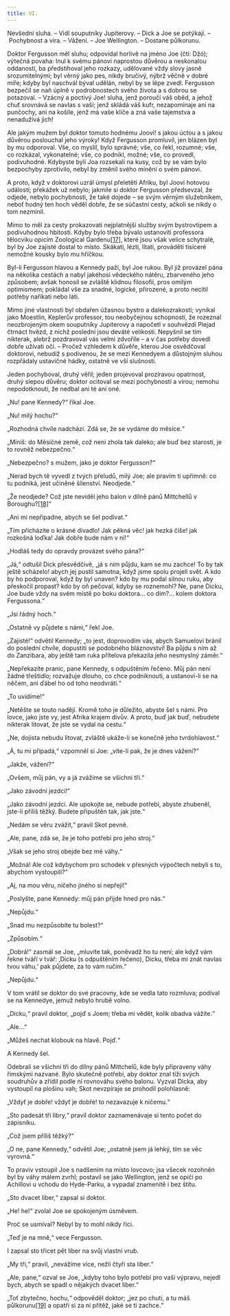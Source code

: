 ```yaml
---
title: VI.
---
```


Nevšední sluha. – Vidí souputníky Jupiterovy. – Dick a Joe se potýkají. – Pochybnost a víra. – Vážení. – Joe Wellington. – Dostane půlkorunu.

Doktor Fergusson měl sluhu; odpovídal horlivě na jméno Joe (čti: Džó); výtečná povaha: lnul k svému pánovi naprostou důvěrou a neskonalou oddaností, ba předstihoval jeho rozkazy, udělované vždy slovy jasně srozumitelnými; byl věrný jako pes, nikdy bručivý, nýbrž věčně v dobré míře; kdyby byl naschvál býval udělán, nebyl by se lépe zvedl. Fergusson bezpečil se naň úplně v podrobnostech svého života a s dobrou se potazoval. – Vzácný a poctivý Joe! sluha, jenž poroučí váš oběd, a jehož chuť srovnává se navlas s vaší; jenž skládá váš kufr, nezapomínaje ani na punčochy, ani na košile, jenž má vaše klíče a zná vaše tajemstva a nenadužívá jich!

Ale jakým mužem byl doktor tomuto hodnému Joovi! s jakou úctou a s jakou důvěrou poslouchal jeho výroky! Když Fergusson promluvil, jen blázen byl by mu odporoval. Vše, co myslil, bylo správné; vše, co řekl, rozumné; vše, co rozkázal, vykonatelné; vše, co podnikl, možné; vše, co provedl, podivuhodné. Kdybyste byli Joa rozsekali na kusy, což by se vám bylo bezpochyby zprotivilo, nebyl by změnil svého mínění o svém pánovi.

A proto, když v doktorovi uzrál úmysl přeletěti Afriku, byl Joovi hotovou událostí; překážek už nebylo; jakmile si doktor Fergusson předsevzal, že odjede, nebylo pochybnosti, že také dojede – se svým věrným služebníkem, neboť hodný ten hoch věděl dobře, že se súčastní cesty, ačkoli se nikdy o tom nezmínil.

Mimo to měl za cesty prokazovati nejplatnější služby svým bystrovtipem a podivuhodnou hbitostí. Kdyby bylo třeba bývalo ustanoviti professora tělocviku opicím Zoological Gardenu[\[17\]](../Text/pet_nedel_v_balone_split_047.html#_ftn17), které jsou však velice schytralé, byl by Joe zajisté dostal to místo. Skákati, lézti, lítati, prováděti tisíceré nemožné kousky bylo mu hříčkou.

Byl-li Fergusson hlavou a Kennedy paží, byl Joe rukou. Byl již provázel pána na několika cestách a nabyl jakéhosi vědeckého nátěru, zbarveného jeho způsobem; avšak honosil se zvláště klidnou filosofií, pros omilým optimismem; pokládal vše za snadné, logické, přirozené, a proto necítil potřeby naříkati nebo láti.

Mimo jiné vlastnosti byl obdařen úžasnou bystro a dalekozrakostí; vynikal jako Moestlin, Keplerův professor, tou neobyčejnou schopností, že rozeznal neozbrojeným okem souputníky Jupiterovy a napočetl v souhvězdí Plejad čtrnáct hvězd, z nichž poslední jsou deváté velikosti. Nepyšnil se tím nikterak, alebrž pozdravoval vás velmi zdvořile – a v čas potřeby dovedl dobře užívati očí. – Pročež vzhledem k důvěře, kterou Joe osvědčoval doktorovi, nebudiž s podivenou, že se mezi Kennedyem a důstojným sluhou rozpřádaly ustavičné hádky, ostatně ve vší slušnosti.

Jeden pochyboval, druhý věřil; jeden projevoval prozíravou opatrnost, druhý slepou důvěru; doktor ocitoval se mezi pochybností a vírou; nemohu nepodotknouti, že nedbal ani té ani oné.

„Nu! pane Kennedy?“ říkal Joe.

„Nu! milý hochu?“

„Rozhodná chvíle nadchází. Zdá se, že se vydáme do měsíce.“

„Míníš: do Měsíčné země, což není zhola tak daleko; ale buď bez starosti, je to rovněž nebezpečno.“

„Nebezpečno? s mužem, jako je doktor Fergusson?“

„Nerad bych tě vyvedl z tvých přeludů, milý Joe; ale pravím ti upřímně: co tu podniká, jest učiněné šílenství. Neodjede.“

„Že neodjede? Což jste neviděl jeho balon v dílně pánů Mittchellů v Boroughu?[\[18\]](../Text/pet_nedel_v_balone_split_047.html#_ftn18)“

„Ani mi nepřipadne, abych se šel podívat.“

„Tím přicházíte o krásné divadlo! Jak pěkná věc! jak hezká číše! jak rozkošná loďka! Jak dobře bude nám v ní!“

„Hodláš tedy do opravdy provázet svého pána?“

„Já,“ odtušil Dick přesvědčivě, „já s ním půjdu, kam se mu zachce! To by tak ještě scházelo! abych jej pustil samotna, když jsme spolu projeli svět. A kdo by ho podporoval, když by byl unaven? kdo by mu podal silnou ruku, aby přeskočil propast? kdo by oň pečoval, kdyby se roznemohl? Ne, pane Dicku, Joe bude vždy na svém místě po boku doktora… co dím?… kolem doktora Fergussona.“

„Jsi řádný hoch.“

„Ostatně vy půjdete s námi,“ řekl Joe.

„Zajisté!“ odvětil Kennedy; „to jest, doprovodím vás, abych Samuelovi bránil do poslední chvíle, dopustiti se podobného bláznovství! Ba půjdu s ním až do Zanzibara, aby ještě tam ruka přítelova překazila jeho nesmyslný záměr.“

„Nepřekazíte pranic, pane Kennedy, s odpuštěním řečeno. Můj pán není žádné třeštidlo; rozvažuje dlouho, co chce podniknouti, a ustanoví-li se na něčem, ani ďábel ho od toho neodvrátí.“

„To uvidíme!“

„Netěšte se touto nadějí. Kromě toho je důležito, abyste šel s námi. Pro lovce, jako jste vy, jest Afrika krajem divův. A proto, buď jak buď, nebudete nikterak litovat, že jste se vydal na cestu.“

„Ne, dojista nebudu litovat, zvláště ukáže-li se konečně jeho tvrdohlavost.“

„Á, tu mi připadá,“ vzpomněl si Joe: „víte-li pak, že je dnes vážení?“

„Jakže, vážení?“

„Ovšem, můj pán, vy a já zvážíme se všichni tři.“

„Jako závodní jezdci!“

„Jako závodní jezdci. Ale upokojte se, nebude potřebí, abyste zhubeněl, jste-li příliš těžký. Budete připuštěn tak, jak jste.“

„Nedám se věru zvážit,“ pravil Skot pevně.

„Ale, pane, zdá se, že je toho potřebí pro jeho stroj.“

„Však se jeho stroj obejde bez mé váhy.“

„Možná! Ale což kdybychom pro schodek v přesných výpočtech nebyli s to, abychom vystoupili?“

„Aj, na mou věru, ničeho jiného si nepřeji!“

„Poslyšte, pane Kennedy: můj pán přijde hned pro nás.“

„Nepůjdu.“

„Snad mu nezpůsobíte tu bolest?“

„Způsobím.“

„Dobrá!“ zasmál se Joe, „mluvíte tak, poněvadž ho tu není; ale když vám řekne tváří v tvář: ‚Dicku (s odpuštěním řečeno), Dicku, třeba mi znát navlas tvou váhu,‘ pak půjdete, za to vám ručím.“

„Nepůjdu.“

V tom vrátil se doktor do své pracovny, kde se vedla tato rozmluva; podíval se na Kennedye, jemuž nebylo hrubě volno.

„Dicku,“ pravil doktor, „pojď s Joem; třeba mi vědět, kolik obadva vážíte.“

„Ale…“

„Můžeš nechat klobouk na hlavě. Pojď.“

A Kennedy šel.

Odebrali se všichni tři do dílny pánů Mittchelů, kde byly připraveny váhy římskými nazvané. Bylo skutečně potřebí, aby doktor znal tíži svých soudruhův a zřídil podle ní rovnováhu svého balonu. Vyzval Dicka, aby vystoupil na plošinu vah; Skot nevzpíraje se prohodil polohlasně:

„Vždyť je dobře! vždyť je dobře! to nezavazuje k ničemu.“

„Sto padesát tři libry,“ pravil doktor zaznamenávaje si tento počet do zápisníku.

„Což jsem příliš těžký?“

„O ne, pane Kennedy,“ odvětil Joe; „ostatně jsem já lehký, tím se věc vyrovná.“

To praviv vstoupil Joe s nadšením na místo lovcovo; jsa všecek rozohněn byl by váhy málem zvrhl; postavil se jako Wellington, jenž se opičí po Achillovi u vchodu do Hyde-Parku, a vypadal znamenitě i bez štítu.

„Sto dvacet liber,“ zapsal si doktor.

„He! he!“ zvolal Joe se spokojeným úsměvem.

Proč se usmíval? Nebyl by to mohl nikdy říci.

„Teď je na mně,“ vece Fergusson.

I zapsal sto třicet pět liber na svůj vlastní vrub.

„My tři,“ pravil, „nevážíme více, nežli čtyři sta liber.“

„Ale, pane,“ ozval se Joe, „kdyby toho bylo potřebí pro vaši výpravu, nejedl bych, abych se spadl o nějakých dvacet liber.“

„Toť zbytečno, hochu,“ odpověděl doktor; „jez po chuti, a tu máš půlkorunu[\[19\]](../Text/pet_nedel_v_balone_split_047.html#_ftn19) a opatři si za ni přítěž, jaké se ti zachce.“
